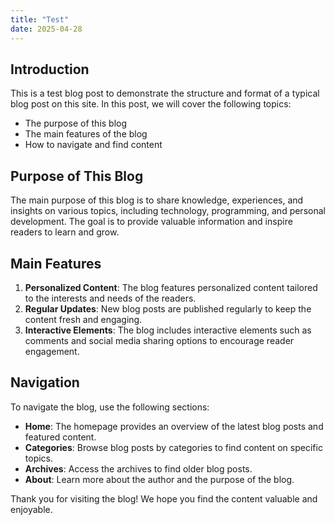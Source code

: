 ```yaml
---
title: "Test"
date: 2025-04-28
---
```


## Introduction

This is a test blog post to demonstrate the structure and format of a typical blog post on this site. In this post, we will cover the following topics:

- The purpose of this blog
- The main features of the blog
- How to navigate and find content

## Purpose of This Blog

The main purpose of this blog is to share knowledge, experiences, and insights on various topics, including technology, programming, and personal development. The goal is to provide valuable information and inspire readers to learn and grow.

## Main Features

1. **Personalized Content**: The blog features personalized content tailored to the interests and needs of the readers.
2. **Regular Updates**: New blog posts are published regularly to keep the content fresh and engaging.
3. **Interactive Elements**: The blog includes interactive elements such as comments and social media sharing options to encourage reader engagement.

## Navigation

To navigate the blog, use the following sections:

- **Home**: The homepage provides an overview of the latest blog posts and featured content.
- **Categories**: Browse blog posts by categories to find content on specific topics.
- **Archives**: Access the archives to find older blog posts.
- **About**: Learn more about the author and the purpose of the blog.

Thank you for visiting the blog! We hope you find the content valuable and enjoyable.
